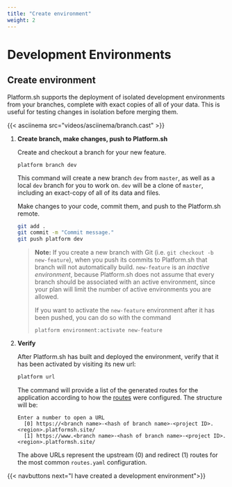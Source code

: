 ```yaml
---
title: "Create environment"
weight: 2
---
```


# Development Environments

## Create environment

Platform.sh supports the deployment of isolated development environments from your branches, complete with exact copies of all of your data. This is useful for testing changes in isolation before merging them.

{{< asciinema src="videos/asciinema/branch.cast" >}}

1. **Create branch, make changes, push to Platform.sh**

    Create and checkout a branch for your new feature.

    ```
    platform branch dev
    ```

    This command will create a new branch `dev` from `master`, as well as a local `dev` branch for you to work on. `dev` will be a clone of `master`, including an exact-copy of all of its data and files.

    Make changes to your code, commit them, and push to the Platform.sh remote.

    ```bash
    git add .
    git commit -m "Commit message."
    git push platform dev
    ```

    > **Note:** If you create a new branch with Git (i.e. `git checkout -b new-feature`), when you push its commits to Platform.sh that branch will not automatically build. `new-feature` is an *inactive environment*, because Platform.sh does not assume that every branch should be associated with an active environment, since your plan will limit the number of active environments you are allowed.
    >
    > If you want to activate the `new-feature` environment after it has been pushed, you can do so with the command
    >
    > ```
    > platform environment:activate new-feature
    > ```

2. **Verify**

    After Platform.sh has built and deployed the environment, verify that it has been activated by visiting its new url:

    ```bash
    platform url
    ```

    The command will provide a list of the generated routes for the application according to how the [routes](/configuration/routes.md) were configured. The structure will be:

    ```
    Enter a number to open a URL
      [0] https://<branch name>-<hash of branch name>-<project ID>.<region>.platformsh.site/
      [1] https://www.<branch name>-<hash of branch name>-<project ID>.<region>.platformsh.site/
    ```

    The above URLs represent the upstream (0) and redirect (1) routes for the most common `routes.yaml` configuration.

{{< navbuttons next="I have created a development environment">}}
